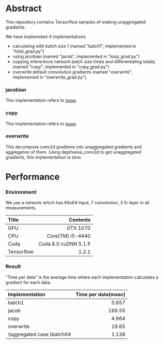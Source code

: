 # Abstract
This repository contains Tensorflow samples of making unaggregated gradients.

We have implemeted 4 implementations

 - calculating with batch size 1 (named "batch1", implemented in "total_grad.py")
 - using jacobian (named "jacob", implemented in "loop_grad.py")
 - copying infererence network batch size times and differentiating totally
 (named "copy", implemented in "copy_grad.py")
 - overwrite default convolution gradients (named "overwrite", implemented in "overwrite_grad.py")

### jacobian
This implementation refers to [issue](https://github.com/tensorflow/tensorflow/issues/675#issuecomment-319891923).

### copy
This implementation refers to [issue](https://github.com/tensorflow/tensorflow/issues/4897#issuecomment-290997283).

### overwrite
This decompose conv2d gradients into unaggregated gradients and aggregation of them.
Using depthwise_conv2d to get unaggregated gradients, this implementation is slow.

# Performance
### Environment
We use a network which has 64x64 input, 7 convolution, 3 fc layer in all measurements.

|Title|Contents|
|:--|--:|
|GPU|	GTX 1070|
|CPU|	Core(TM) i5-4440|
|Cuda|	Cuda 8.0 cuDNN 5.1.5|
|Tensorflow| 1.2.1|

### Result
"Time per data" is the average time where each implementation calculates a gradient
for each data.

|Implementation|Time per data(msec)|
|:--|--:|
|batch1|5.657|
|jacob|169.55|
|copy |4.964|
|overwrite|19.65|
|(aggregated case )batch64|1.138|
